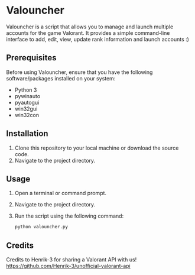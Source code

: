 # Valouncher

Valouncher is a script that allows you to manage and launch multiple accounts for the game Valorant.
It provides a simple command-line interface to add, edit, view, update rank information and launch accounts :)

## Prerequisites

Before using Valouncher, ensure that you have the following software/packages installed on your system:

- Python 3
- pywinauto
- pyautogui
- win32gui
- win32con

## Installation

1. Clone this repository to your local machine or download the source code.
2. Navigate to the project directory.

## Usage

1. Open a terminal or command prompt.
2. Navigate to the project directory.
3. Run the script using the following command:

   ```bash
   python valouncher.py

## Credits

Credits to Henrik-3 for sharing a Valorant API with us!
https://github.com/Henrik-3/unofficial-valorant-api
